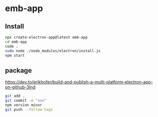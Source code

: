 # emb-app

## Install
``` bash
npx create-electron-app@latest emb-app
cd emb-app
code .
sudo node ./node_modules/electron/install.js
npm start
```

## package
https://dev.to/erikhofer/build-and-publish-a-multi-platform-electron-app-on-github-3lnd
``` bash
git add .
git commit -m "xxx"
npm version minor
git push --follow-tags
```